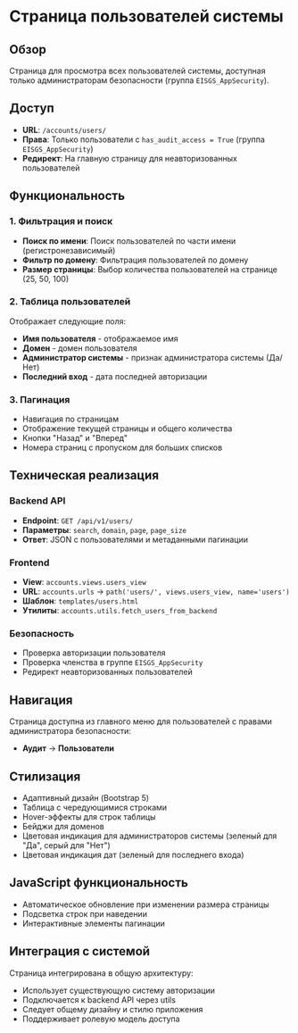 # Страница пользователей системы

## Обзор

Страница для просмотра всех пользователей системы, доступная только администраторам безопасности (группа `EISGS_AppSecurity`).

## Доступ

- **URL**: `/accounts/users/`
- **Права**: Только пользователи с `has_audit_access = True` (группа `EISGS_AppSecurity`)
- **Редирект**: На главную страницу для неавторизованных пользователей

## Функциональность

### 1. Фильтрация и поиск
- **Поиск по имени**: Поиск пользователей по части имени (регистронезависимый)
- **Фильтр по домену**: Фильтрация пользователей по домену
- **Размер страницы**: Выбор количества пользователей на странице (25, 50, 100)

### 2. Таблица пользователей
Отображает следующие поля:
- **Имя пользователя** - отображаемое имя
- **Домен** - домен пользователя
- **Администратор системы** - признак администратора системы (Да/Нет)
- **Последний вход** - дата последней авторизации

### 3. Пагинация
- Навигация по страницам
- Отображение текущей страницы и общего количества
- Кнопки "Назад" и "Вперед"
- Номера страниц с пропуском для больших списков

## Техническая реализация

### Backend API
- **Endpoint**: `GET /api/v1/users/`
- **Параметры**: `search`, `domain`, `page`, `page_size`
- **Ответ**: JSON с пользователями и метаданными пагинации

### Frontend
- **View**: `accounts.views.users_view`
- **URL**: `accounts.urls` → `path('users/', views.users_view, name='users')`
- **Шаблон**: `templates/users.html`
- **Утилиты**: `accounts.utils.fetch_users_from_backend`

### Безопасность
- Проверка авторизации пользователя
- Проверка членства в группе `EISGS_AppSecurity`
- Редирект неавторизованных пользователей

## Навигация

Страница доступна из главного меню для пользователей с правами администратора безопасности:
- **Аудит** → **Пользователи**

## Стилизация

- Адаптивный дизайн (Bootstrap 5)
- Таблица с чередующимися строками
- Hover-эффекты для строк таблицы
- Бейджи для доменов
- Цветовая индикация для администраторов системы (зеленый для "Да", серый для "Нет")
- Цветовая индикация дат (зеленый для последнего входа)

## JavaScript функциональность

- Автоматическое обновление при изменении размера страницы
- Подсветка строк при наведении
- Интерактивные элементы пагинации

## Интеграция с системой

Страница интегрирована в общую архитектуру:
- Использует существующую систему авторизации
- Подключается к backend API через utils
- Следует общему дизайну и стилю приложения
- Поддерживает ролевую модель доступа
